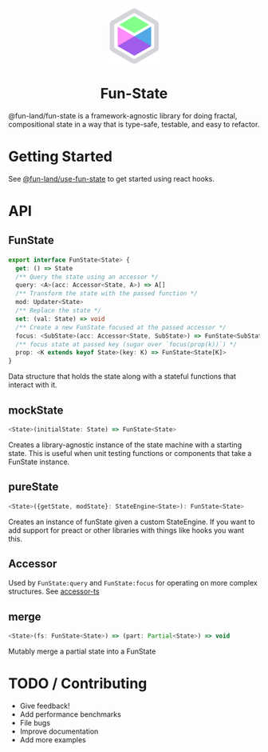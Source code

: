 <p align="center"><img src="docs/logo.svg" alt="" width="100" /></p>
<h1 align="center">Fun-State</h1>

@fun-land/fun-state is a framework-agnostic library for doing fractal, compositional state in a way that is type-safe,
testable, and easy to refactor.

# Getting Started

See [@fun-land/use-fun-state](../use-fun-state) to get started using react hooks.

# API

## FunState

```ts
export interface FunState<State> {
  get: () => State
  /** Query the state using an accessor */
  query: <A>(acc: Accessor<State, A>) => A[]
  /** Transform the state with the passed function */
  mod: Updater<State>
  /** Replace the state */
  set: (val: State) => void
  /** Create a new FunState focused at the passed accessor */
  focus: <SubState>(acc: Accessor<State, SubState>) => FunState<SubState>
  /** focus state at passed key (sugar over `focus(prop(k))`) */
  prop: <K extends keyof State>(key: K) => FunState<State[K]>
}
```

Data structure that holds the state along with a stateful functions that interact with it.

## mockState

```ts
<State>(initialState: State) => FunState<State>
```

Creates a library-agnostic instance of the state machine with a starting state. This is useful when unit testing functions or components that take a FunState instance.

## pureState

```ts
<State>({getState, modState}: StateEngine<State>): FunState<State>
```

Creates an instance of funState given a custom StateEngine. If you want to add support for preact or other libraries with things like hooks you want this.

## Accessor

Used by `FunState:query` and `FunState:focus` for operating on more complex structures. See <a href="https://github.com/jethrolarson/accessor-ts">accessor-ts</a>

## merge

```ts
<State>(fs: FunState<State>) => (part: Partial<State>) => void
```

Mutably merge a partial state into a FunState

# TODO / Contributing

- Give feedback!
- Add performance benchmarks
- File bugs
- Improve documentation
- Add more examples
